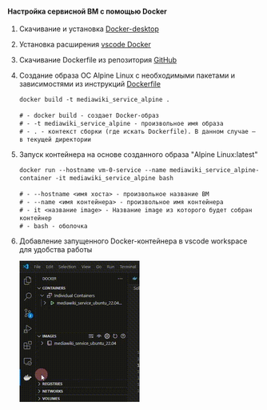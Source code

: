 <!-- # Настройка сервисной ВМ с помощью Docker -->

#### Настройка сервисной ВМ с помощью Docker

1. Скачивание и установка [Docker-desktop](https://www.docker.com/products/docker-desktop/ "Скачать Docker-desktop")
2. Установка расширения [vscode Docker](https://marketplace.visualstudio.com/items?itemName=ms-azuretools.vscode-docker)
3. Скачивание Dockerfile из репозитория [GitHub](https://github.com/vepsong/YP-sp13_MediaWiki)
4. Создание образа ОС Alpine Linux с необходимыми пакетами и зависимостями из инструкций [Dockerfile](/Dockerfile "Ссылка на Dockerfile")
    
       docker build -t mediawiki_service_alpine .

       # - docker build - создает Docker-образ
       # - -t mediawiki_service_alpine - произвольное имя образа
       # - . - контекст сборки (где искать Dockerfile). В данном случае — в текущей директории

5. Запуск контейнера на основе созданного образа "Alpine Linux:latest"

       docker run --hostname vm-0-service --name mediawiki_service_alpine-container -it mediawiki_service_alpine bash

       # - --hostname <имя хоста> - произвольное название ВМ
       # - --name <имя контейнера> - произвольное имя контейнера
       # - it <название image> - Название image из которого будет собран контейнер
       # - bash - оболочка

6. Добавление запущенного Docker-контейнера в vscode workspace для удобства работы

    ![Открытие Docker-контейнера в vscode](/project_documentation/mediafiles/5.%20app_deploy_in_yandex_cloud/5.1.%20service_vm_docker_setup.gif)


